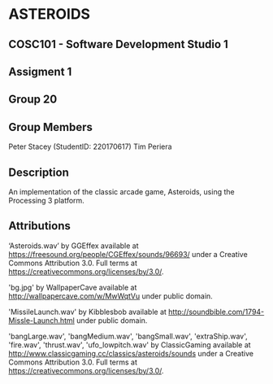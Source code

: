# ASTEROIDS
## COSC101 - Software Development Studio 1
## Assigment 1
## Group 20

## Group Members
Peter Stacey	(StudentID: 220170617)
Tim Periera

## Description
An implementation of the classic arcade game, Asteroids, using the Processing 3 platform.

## Attributions

‘Asteroids.wav’ by GGEffex available at https://freesound.org/people/CGEffex/sounds/96693/ under a Creative Commons Attribution 3.0. Full terms at https://creativecommons.org/licenses/by/3.0/.

'bg.jpg' by WallpaperCave available at http://wallpapercave.com/w/MwWqtVu under public domain.

'MissileLaunch.wav' by Kibblesbob available at http://soundbible.com/1794-Missle-Launch.html under public domain.

'bangLarge.wav', 'bangMedium.wav', 'bangSmall.wav', 'extraShip.wav', 'fire.wav', 'thrust.wav', 'ufo_lowpitch.wav' by ClassicGaming available at http://www.classicgaming.cc/classics/asteroids/sounds under a Creative Commons Attribution 3.0. Full terms at https://creativecommons.org/licenses/by/3.0/.